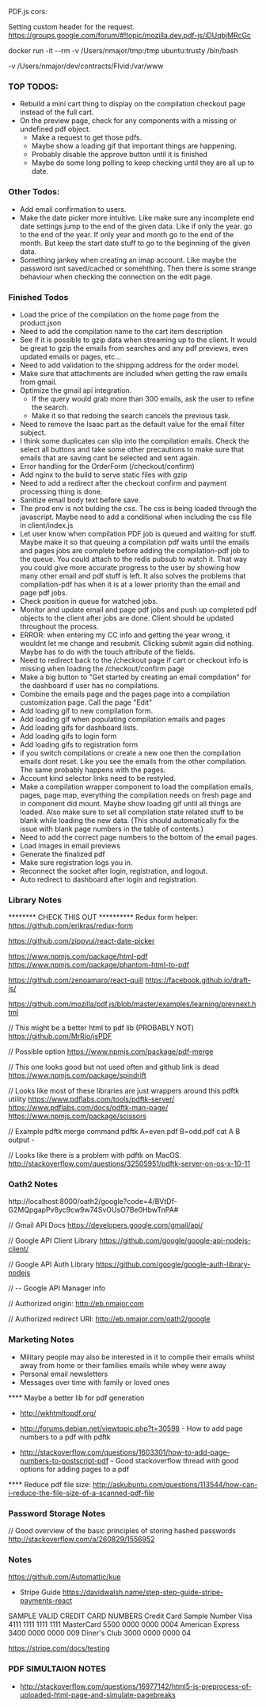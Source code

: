 PDF.js cors:

Setting custom header for the request.
https://groups.google.com/forum/#!topic/mozilla.dev.pdf-js/iDUqbjMRcGc


docker run -it --rm -v /Users/nmajor/tmp:/tmp ubuntu:trusty /bin/bash

-v /Users/nmajor/dev/contracts/Flvid:/var/www

### TOP TODOS:
- Rebuild a mini cart thing to display on the compilation checkout page instead of the full cart.
- On the preview page, check for any components with a missing or undefined pdf object.
  - Make a request to get those pdfs.
  - Maybe show a loading gif that important things are happening.
  - Probably disable the approve button until it is finished
  - Maybe do some long polling to keep checking until they are all up to date.

### Other Todos:

- Add email confirmation to users.
- Make the date picker more intuitive. Like make sure any incomplete end date settings jump to the end of the given data. Like if only the year. go to the end of the year. If only year and month go to the end of the month. But keep the start date stuff to go to the beginning of the given data.
- Something jankey when creating an imap account. Like maybe the password isnt saved/cached or somehthing. Then there is some strange behaviour when checking the connection on the edit page.

### Finished Todos

- Load the price of the compilation on the home page from the product.json
- Need to add the compilation name to the cart item description
- See if it is possible to gzip data when streaming up to the client. It would be great to gzip the emails from searches and any pdf previews, even updated emails or pages, etc...
- Need to add validation to the shipping address for the order model.
- Make sure that attachments are included when getting the raw emails from gmail.
- Optimize the gmail api integration.
  - If the query would grab more than 300 emails, ask the user to refine the search.
  - Make it so that redoing the search cancels the previous task.
- Need to remove the Isaac part as the default value for the email filter subject.
- I think some duplicates can slip into the compilation emails. Check the select all buttons and take some other precautions to make sure that emails that are saving cant be selected and sent again.
- Error handling for the OrderForm (/checkout/confirm)
- Add nginx to the build to serve static files with gzip
- Need to add a redirect after the checkout confirm and payment processing thing is done.
- Sanitize email body text before save.
- The prod env is not bulding the css. The css is being loaded through the javascript. Maybe need to add a conditional when including the css file in client/index.js
- Let user know when compilation PDF job is queued and waiting for stuff. Maybe make it so that queuing a compilation pdf waits until the emails and pages jobs are complete before adding the compilation-pdf job to the queue. You could attach to the redis pubsub to watch it. That way you could give more accurate progress to the user by showing how many other email and pdf stuff is left. It also solves the problems that compilation-pdf has when it is at a lower priority than the email and page pdf jobs.
- Check position in queue for watched jobs.
- Monitor and update email and page pdf jobs and push up completed pdf objects to the client after jobs are done. Client should be updated throughout the process.
- ERROR: when entering my CC info and getting the year wrong, it wouldnt let me change and resubmit. Clicking submit again did nothing. Maybe has to do with the touch attribute of the fields.
- Need to redirect back to the /checkout page if cart or checkout info is missing when loading the /checkout/confirm page
- Make a big button to "Get started by creating an email compilation" for the dashboard if user has no compilations.
- Combine the emails page and the pages page into a compilation customization page. Call the page "Edit"
- Add loading gif to new compilation form.
- Add loading gif when populating compilation emails and pages
- Add loading gifs for dashboard lists.
- Add loading gifs to login form
- Add loading gifs to registration form
- if you switch compilations or create a new one then the compilation emails dont reset. Like you see the emails from the other compilation. The same probably happens with the pages.
- Account kind selector links need to be restyled.
- Make a compilation wrapper component to load the compilation emails, pages, page map, everything the compilation needs on fresh page and in component did mount. Maybe show loading gif until all things are loaded. Also make sure to set all compilation state related stuff to be blank while loading the new data. (This should automatically fix the issue with blank page numbers in the table of contents.)
- Need to add the correct page numbers to the bottom of the email pages.
- Load images in email previews
- Generate the finalized pdf
- Make sure registration logs you in.
- Reconnect the socket after login, registration, and logout.
- Auto redirect to dashboard after login and registration.


### Library Notes

******** CHECK THIS OUT **********
Redux form helper:
https://github.com/erikras/redux-form

https://github.com/zippyui/react-date-picker

https://www.npmjs.com/package/html-pdf
https://www.npmjs.com/package/phantom-html-to-pdf

https://github.com/zenoamaro/react-quill
https://facebook.github.io/draft-js/

https://github.com/mozilla/pdf.js/blob/master/examples/learning/prevnext.html

// This might be a better html to pdf lib (PROBABLY NOT)
https://github.com/MrRio/jsPDF

// Possible option
https://www.npmjs.com/package/pdf-merge

// This one looks good but not used often and github link is dead
https://www.npmjs.com/package/spindrift

// Looks like most of these libraries are just wrappers around this pdftk utility
https://www.pdflabs.com/tools/pdftk-server/
https://www.pdflabs.com/docs/pdftk-man-page/
https://www.npmjs.com/package/scissors

// Example pdftk merge command
pdftk A=even.pdf B=odd.pdf cat A B output -

// Looks like there is a problem with pdftk on MacOS.
http://stackoverflow.com/questions/32505951/pdftk-server-on-os-x-10-11


### Oath2 Notes

http://localhost:8000/oath2/google?code=4/BVtDf-G2MQpgapPv8yc9cw9w74SvOUsO7Be0HbwTnPA#

// Gmail API Docs
https://developers.google.com/gmail/api/

// Google API Client Library
https://github.com/google/google-api-nodejs-client/

// Google API Auth Library
https://github.com/google/google-auth-library-nodejs

// -- Google API Manager info

// Authorized origin:
http://eb.nmajor.com

// Authorized redirect URI:
http://eb.nmajor.com/oath2/google


### Marketing Notes

- Military people may also be interested in it to compile their emails whilst away from home or their families emails while whey were away
- Personal email newsletters
- Messages over time with family or loved ones


**** Maybe a better lib for pdf generation
- http://wkhtmltopdf.org/

- http://forums.debian.net/viewtopic.php?t=30598 - How to add page numbers to a pdf with pdftk
- http://stackoverflow.com/questions/1603301/how-to-add-page-numbers-to-postscript-pdf - Good stackoverflow thread with good options for adding pages to a pdf

**** Reduce pdf file size:
http://askubuntu.com/questions/113544/how-can-i-reduce-the-file-size-of-a-scanned-pdf-file

### Password Storage Notes
// Good overview of the basic principles of storing hashed passwords
http://stackoverflow.com/a/260829/1556952

### Notes

https://github.com/Automattic/kue

- Stripe Guide
https://davidwalsh.name/step-step-guide-stripe-payments-react

SAMPLE VALID CREDIT CARD NUMBERS
Credit Card	Sample Number
Visa	4111 1111 1111 1111
MasterCard	5500 0000 0000 0004
American Express	3400 0000 0000 009
Diner's Club	3000 0000 0000 04

https://stripe.com/docs/testing

### PDF SIMULTAION NOTES

- http://stackoverflow.com/questions/16977142/html5-js-preprocess-of-uploaded-html-page-and-simulate-pagebreaks

